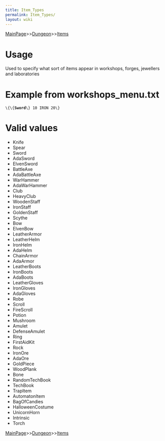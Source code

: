 ```yaml
---
title: Item_Types
permalink: Item_Types/
layout: wiki
---
```


[MainPage](/keeperrl_wiki/ "wikilink")>>[Dungeon](/keeperrl_wiki/Dungeon "wikilink")>>[Items](/keeperrl_wiki/Items "wikilink")

Usage
=====

Used to specify what sort of items appear in workshops, forges,
jewellers and laboratories

Example from workshops\_menu.txt
================================

`\{\{`**`Sword`**`\} 10 IRON 20\}`

Valid values
============

-   Knife
-   Spear
-   Sword
-   AdaSword
-   ElvenSword
-   BattleAxe
-   AdaBattleAxe
-   WarHammer
-   AdaWarHammer
-   Club
-   HeavyClub
-   WoodenStaff
-   IronStaff
-   GoldenStaff
-   Scythe
-   Bow
-   ElvenBow
-   LeatherArmor
-   LeatherHelm
-   IronHelm
-   AdaHelm
-   ChainArmor
-   AdaArmor
-   LeatherBoots
-   IronBoots
-   AdaBoots
-   LeatherGloves
-   IronGloves
-   AdaGloves
-   Robe
-   Scroll
-   FireScroll
-   Potion
-   Mushroom
-   Amulet
-   DefenseAmulet
-   Ring
-   FirstAidKit
-   Rock
-   IronOre
-   AdaOre
-   GoldPiece
-   WoodPlank
-   Bone
-   RandomTechBook
-   TechBook
-   TrapItem
-   AutomatonItem
-   BagOfCandies
-   HalloweenCostume
-   UnicornHorn
-   Intrinsic
-   Torch

[MainPage](/keeperrl_wiki/ "wikilink")>>[Dungeon](/keeperrl_wiki/Dungeon "wikilink")>>[Items](/keeperrl_wiki/Items "wikilink")

